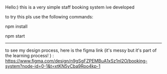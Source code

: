 Hello:) this is a very simple staff booking system ive developed

to try this pls use the following commands:

npm install

npm start

-------------------------------------------------------

to see my design process, here is the figma link (it's messy but it's
part of the learning process! ) : 
https://www.figma.com/design/n9gSgFZPEMBuA1xSz1nI2O/booking-system?node-id=0-1&t=xtKN5yCba9Roo4kp-1

